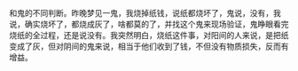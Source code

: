 和鬼的不同判断。昨晚梦见一鬼，我烧掉纸钱，说纸都烧坏了，鬼说，没有，我说，确实烧坏了，都烧成灰了，啥都莫的了，并找这个鬼来现场验证，鬼睁眼看完烧纸的全过程，还是说没有。我突然明白，烧纸这件事，对阳间的人来说，是把纸变成了灰，但对阴间的鬼来说，相当于他们收到了钱，不但没有物质损失，反而有增益。
